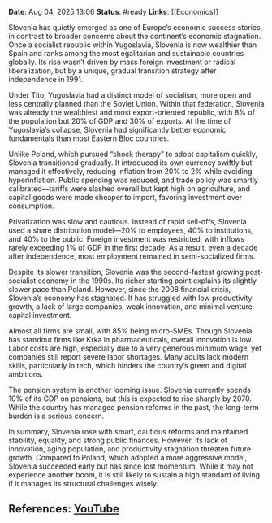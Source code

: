 **Date**: Aug 04, 2025 13:06
**Status**: #ready 
**Links**: [[Economics]]

Slovenia has quietly emerged as one of Europe’s economic success stories, in contrast to broader concerns about the continent’s economic stagnation. Once a socialist republic within Yugoslavia, Slovenia is now wealthier than Spain and ranks among the most egalitarian and sustainable countries globally. Its rise wasn’t driven by mass foreign investment or radical liberalization, but by a unique, gradual transition strategy after independence in 1991.

Under Tito, Yugoslavia had a distinct model of socialism, more open and less centrally planned than the Soviet Union. Within that federation, Slovenia was already the wealthiest and most export-oriented republic, with 8% of the population but 20% of GDP and 30% of exports. At the time of Yugoslavia’s collapse, Slovenia had significantly better economic fundamentals than most Eastern Bloc countries.

Unlike Poland, which pursued “shock therapy” to adopt capitalism quickly, Slovenia transitioned gradually. It introduced its own currency swiftly but managed it effectively, reducing inflation from 20% to 2% while avoiding hyperinflation. Public spending was reduced, and trade policy was smartly calibrated—tariffs were slashed overall but kept high on agriculture, and capital goods were made cheaper to import, favoring investment over consumption.

Privatization was slow and cautious. Instead of rapid sell-offs, Slovenia used a share distribution model—20% to employees, 40% to institutions, and 40% to the public. Foreign investment was restricted, with inflows rarely exceeding 1% of GDP in the first decade. As a result, even a decade after independence, most employment remained in semi-socialized firms.

Despite its slower transition, Slovenia was the second-fastest growing post-socialist economy in the 1990s. Its richer starting point explains its slightly slower pace than Poland. However, since the 2008 financial crisis, Slovenia’s economy has stagnated. It has struggled with low productivity growth, a lack of large companies, weak innovation, and minimal venture capital investment.

Almost all firms are small, with 85% being micro-SMEs. Though Slovenia has standout firms like Krka in pharmaceuticals, overall innovation is low. Labor costs are high, especially due to a very generous minimum wage, yet companies still report severe labor shortages. Many adults lack modern skills, particularly in tech, which hinders the country’s green and digital ambitions.

The pension system is another looming issue. Slovenia currently spends 10% of its GDP on pensions, but this is expected to rise sharply by 2070. While the country has managed pension reforms in the past, the long-term burden is a serious concern.

In summary, Slovenia rose with smart, cautious reforms and maintained stability, equality, and strong public finances. However, its lack of innovation, aging population, and productivity stagnation threaten future growth. Compared to Poland, which adopted a more aggressive model, Slovenia succeeded early but has since lost momentum. While it may not experience another boom, it is still likely to sustain a high standard of living if it manages its structural challenges wisely.

## References: [YouTube](https://youtu.be/xfykRow2LD4?si=nnf_9EdfmsbUPoLR)